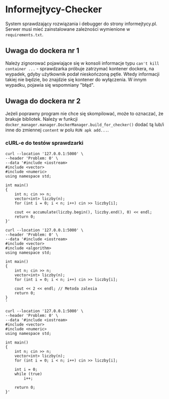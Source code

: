 # Informejtycy-Checker

System sprawdzający rozwiązania i debugger do strony informejtycy.pl. Serwer musi mieć zainstalowane zależności wymienione w `requirements.txt`.

## Uwaga do dockera nr 1

Należy zignorować pojawiające się w konsoli informacje typu `can't kill container ...` - sprawdzarka próbuje zatrzymać kontener dockera, na wypadek, gdyby użytkownik podał nieskończoną pętle. Wtedy informacji takiej nie będzie, bo znajdzie się kontener do wyłączenia. W innym wypadku, pojawia się wspomniany "błąd".

## Uwaga do dockera nr 2

Jeżeli poprawny program nie chce się skompilować, może to oznaczać, że brakuje bibliotek. Należy w funkcji `docker_manager.manager.DockerManager.build_for_checker()` dodać tą lub/i inne do zmiennej `content` w polu `RUN apk add...`.

### cURL-e do testów sprawdzarki
```curl
curl --location '127.0.0.1:5000' \
--header 'Problem: 0' \
--data '#include <iostream>
#include <vector>
#include <numeric>
using namespace std;

int main()
{
    int n; cin >> n;
    vector<int> liczby(n);
    for (int i = 0; i < n; i++) cin >> liczby[i];

    cout << accumulate(liczby.begin(), liczby.end(), 0) << endl;
    return 0;
}'
```

```curl
curl --location '127.0.0.1:5000' \
--header 'Problem: 0' \
--data '#include <iostream>
#include <vector>
#include <algorithm>
using namespace std;

int main()
{
    int n; cin >> n;
    vector<int> liczby(n);
    for (int i = 0; i < n; i++) cin >> liczby[i];
    
    cout << 2 << endl; // Metoda zalesia
    return 0;
}
'
```

```curl
curl --location '127.0.0.1:5000' \
--header 'Problem: 0' \
--data '#include <iostream>
#include <vector>
#include <numeric>
using namespace std;

int main()
{
    int n; cin >> n;
    vector<int> liczby(n);
    for (int i = 0; i < n; i++) cin >> liczby[i];

    int i = 0;
    while (true)
        i++;
    
    return 0;
}'
```
